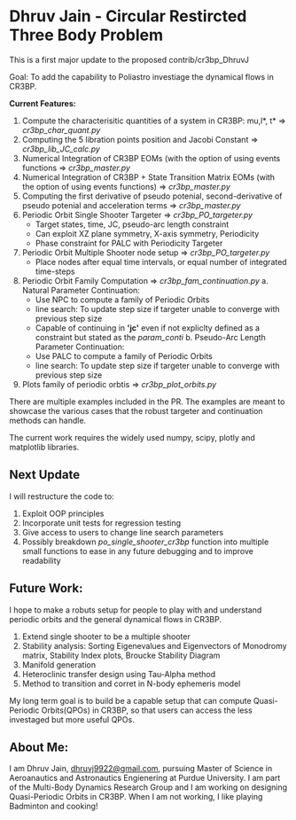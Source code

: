 # Dhruv Jain - Circular Restircted Three Body Problem 

This is a first major update to the proposed contrib/cr3bp_DhruvJ

Goal: To add the capability to Poliastro investiage the dynamical flows in CR3BP.

**Current Features:**
1. Compute the characterisitic quantities of a system in CR3BP: mu,l*, t* => _cr3bp_char_quant.py_
2. Computing the 5 libration points position and Jacobi Constant => _cr3bp_lib_JC_calc.py_
3. Numerical Integration of CR3BP EOMs (with the option of using events functions => _cr3bp_master.py_
4. Numerical Integration of CR3BP + State Transition Matrix EOMs (with the option of using events functions) => _cr3bp_master.py_
5. Computing the first derivative of pseudo potenial, second-derivative of pseudo potenial and acceleration terms => _cr3bp_master.py_
6. Periodic Orbit Single Shooter Targeter => _cr3bp_PO_targeter.py_
   * Target states, time, JC, pseudo-arc length constraint
   * Can exploit XZ plane symmetry, X-axis symmetry, Periodicity
   * Phase constraint for PALC with Periodicity Targeter
7. Periodic Orbit Multiple Shooter node setup => _cr3bp_PO_targeter.py_
   * Place nodes after equal time intervals, or equal number of integrated time-steps
8. Periodic Orbit Family Computation => _cr3bp_fam_continuation.py_
   a. Natural Parameter Continuation:  
   	* Use NPC to compute a family of Periodic Orbits
	* line search: To update step size if targeter unable to converge with previous step size
	* Capable of continuing in **'jc'** even if not expliclty defined as a constraint but stated as the _param_conti_
   b. Pseudo-Arc Length Parameter Continuation:  
   	* Use PALC to compute a family of Periodic Orbits
	* line search: To update step size if targeter unable to converge with previous step size
9. Plots family of periodic orbtis => _cr3bp_plot_orbits.py_

There are multiple examples included in the PR. The examples are meant to showcase the various cases that the robust targeter and continuation methods can handle. 

The current work requires the widely used numpy, scipy, plotly and matplotlib libraries. 

## Next Update

I will restructure the code to: 
1. Exploit OOP principles
2. Incorporate unit tests for regression testing
3. Give access to users to change line search parameters
4. Possibly breakdown _po_single_shooter_cr3bp_ function into multiple small functions to ease in any future debugging and to improve readability

## Future Work: 
I hope to make a robuts setup for people to play with and understand periodic orbits and the general dynamical flows in CR3BP.

1. Extend single shooter to be a multiple shooter
2. Stability analysis: Sorting Eigenevalues and Eigenvectors of Monodromy matrix, Stability Index plots, Broucke Stability Diagram
3. Manifold generation 
4. Heteroclinic transfer design using Tau-Alpha method
5. Method to transition and corret in N-body ephemeris model

My long term goal is to build be a capable setup that can compute Quasi-Periodic Orbits(QPOs) in CR3BP, so that users can access the less investaged but more useful QPOs. 

## About Me:
I am Dhruv Jain, dhruvj9922@gmail.com, pursuing Master of Science in Aeroanautics and Astronautics Engienering at Purdue University. I am part of the Multi-Body Dynamics Research Group and I am working on designing Quasi-Periodic Orbits in CR3BP. When I am not working, I like playing Badminton and cooking!
